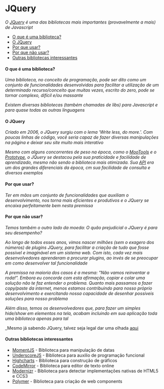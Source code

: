 # JQuery

_O [JQuery](https://jquery.com/) é uma das bibliotecas mais importantes (provavelmente a mais) de Javascript_

* [O que é uma biblioteca?](#o-que-é-uma-biblioteca)
* [O JQuery](#o-jquery)
* [Por que usar?](#por-que-usar)
* [Por que não usar?](#por-que-não-usar)
* [Outras bibliotecas interessantes](#outras-bibliotecas-interessantes)

#### O que é uma biblioteca?

_Uma biblioteca, no conceito de programação, pode ser dito como um conjunto de funcionalidades desenvolvidas para facilitar a utilização de um determinado recurso/conceito que muitas vezes, escrito do zero, pode se tornar complexo, difícil e/ou massante_

_Existem diversas bibliotecas (também chamadas de libs) para Javascript e para quase todas as outras linguagens_

#### O JQuery

_Criado em 2006, o JQuery surgiu com o lema 'Write less, do more.'. Com poucas linhas de código, você seria capaz de fazer diversas manipulações na página e deixar seu site muito mais interativo_

_Mesmo com alguns concorrentes de peso na época, como o [MooTools](http://mootools.net/) e o [Prototype](http://prototypejs.org/), o JQuery se destacou pela sua praticidade e facilidade de aprendizado, mesmo não sendo a biblioteca mais otimizada. Sua [API](https://api.jquery.com/) era um dos grandes diferenciais da época, cm sua facilidade de consulta e diversos exemplos_

#### Por que usar?

_Ter em mãos um conjunto de funcionalidades que auxiliam o desenvolvimento, nos torna mais eficientes e produtivos e o JQuery se encaixa perfeitamente bem nesta premissa_

#### Por que não usar?

_Temos também o outro lado da moeda: O quão prejudicial o JQuery é para seu desempenho?_

_Ao longo de todos esses anos, vimos nascer milhões (sem o exagero dos números) de plugins JQuery, para facilitar a criação de tudo que fosse possível e imaginável em um sistema web. Com isto, cada vez mais desenvolvedores aprenderam a procurar plugins, ao invés de se preocupar em como desenvolver tal funcionalidade_

_A premissa na maioria dos casos é a mesma: "Não vamos reinventar a roda!". Embora eu concorde com esta afirmação, copiar e colar uma solução não te faz entender o problema. Quanto mais passamos a fazer copy/paste da internet, menos estamos contribuindo para nosso próprio desenvolvimento e exercitando nossa capacidade de desenhar possíveis soluções para nosso problema_

_Além disso, temos os desenvolvedores que, para fazer um simples hide/show em elementos na tela, acabam incluindo em sua aplicação toda uma biblioteca apenas para tal_

_Mesmo já sabendo JQuery, talvez seja legal dar uma olhada [aqui](http://youmightnotneedjquery.com/)

#### Outras bibliotecas interessantes

* [MomentJS](http://momentjs.com/) - Biblioteca para manipulação de datas
* [UnderscoreJS](http://underscorejs.org/) - Biblioteca para auxilio de programação funcional
* [Highcharts](http://www.highcharts.com/) - Biblioteca para construção de gráficos
* [CodeMirror](http://codemirror.net/) - Biblioteca para editor de texto online
* [Modernizr](http://modernizr.com/) - Biblioteca para detectar implementações nativas de HTML5 e CCS3
* [Polymer](https://www.polymer-project.org/1.0/) - Biblioteca para criação de web components 


